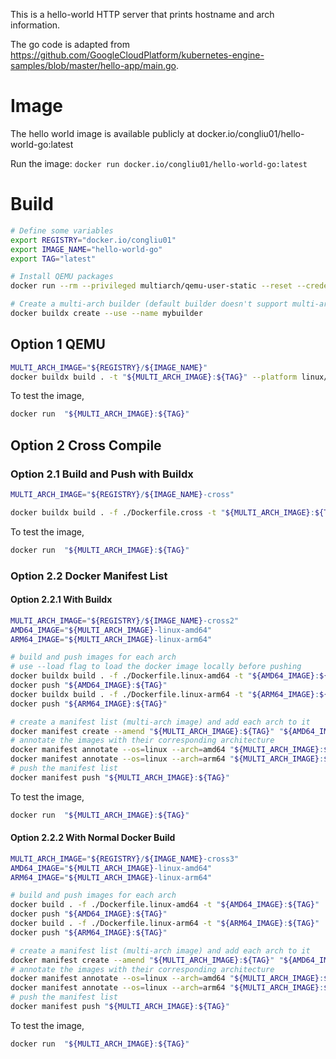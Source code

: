 This is a hello-world HTTP server that prints hostname and arch information. 

The go code is adapted from
https://github.com/GoogleCloudPlatform/kubernetes-engine-samples/blob/master/hello-app/main.go.

# Image

The hello world image is available publicly at docker.io/congliu01/hello-world-go:latest

Run the image: `docker run docker.io/congliu01/hello-world-go:latest`

# Build

```bash
# Define some variables
export REGISTRY="docker.io/congliu01"
export IMAGE_NAME="hello-world-go"
export TAG="latest"

# Install QEMU packages
docker run --rm --privileged multiarch/qemu-user-static --reset --credential yes --persistent yes

# Create a multi-arch builder (default builder doesn't support multi-arch)
docker buildx create --use --name mybuilder
```

## Option 1 QEMU

```bash
MULTI_ARCH_IMAGE="${REGISTRY}/${IMAGE_NAME}"
docker buildx build . -t "${MULTI_ARCH_IMAGE}:${TAG}" --platform linux/amd64,linux/arm64 --push
```

To test the image,

```bash
docker run  "${MULTI_ARCH_IMAGE}:${TAG}"
```

## Option 2 Cross Compile

### Option 2.1 Build and Push with Buildx

```bash
MULTI_ARCH_IMAGE="${REGISTRY}/${IMAGE_NAME}-cross"

docker buildx build . -f ./Dockerfile.cross -t "${MULTI_ARCH_IMAGE}:${TAG}" --platform linux/amd64,linux/arm64 --push
```

To test the image,

```bash
docker run  "${MULTI_ARCH_IMAGE}:${TAG}"
```

### Option 2.2 Docker Manifest List

#### Option 2.2.1 With Buildx

```bash
MULTI_ARCH_IMAGE="${REGISTRY}/${IMAGE_NAME}-cross2"
AMD64_IMAGE="${MULTI_ARCH_IMAGE}-linux-amd64"
ARM64_IMAGE="${MULTI_ARCH_IMAGE}-linux-arm64"

# build and push images for each arch
# use --load flag to load the docker image locally before pushing
docker buildx build . -f ./Dockerfile.linux-amd64 -t "${AMD64_IMAGE}:${TAG}" --load
docker push "${AMD64_IMAGE}:${TAG}" 
docker buildx build . -f ./Dockerfile.linux-arm64 -t "${ARM64_IMAGE}:${TAG}" --load
docker push "${ARM64_IMAGE}:${TAG}" 

# create a manifest list (multi-arch image) and add each arch to it
docker manifest create --amend "${MULTI_ARCH_IMAGE}:${TAG}" "${AMD64_IMAGE}:${TAG}" "${ARM64_IMAGE}:${TAG}"  
# annotate the images with their corresponding architecture
docker manifest annotate --os=linux --arch=amd64 "${MULTI_ARCH_IMAGE}:${TAG}" "${AMD64_IMAGE}:${TAG}"
docker manifest annotate --os=linux --arch=arm64 "${MULTI_ARCH_IMAGE}:${TAG}" "${ARM64_IMAGE}:${TAG}"  
# push the manifest list
docker manifest push "${MULTI_ARCH_IMAGE}:${TAG}"
```

To test the image,

```bash
docker run  "${MULTI_ARCH_IMAGE}:${TAG}"
```

#### Option 2.2.2 With Normal Docker Build

```bash
MULTI_ARCH_IMAGE="${REGISTRY}/${IMAGE_NAME}-cross3"
AMD64_IMAGE="${MULTI_ARCH_IMAGE}-linux-amd64"
ARM64_IMAGE="${MULTI_ARCH_IMAGE}-linux-arm64"

# build and push images for each arch
docker build . -f ./Dockerfile.linux-amd64 -t "${AMD64_IMAGE}:${TAG}"
docker push "${AMD64_IMAGE}:${TAG}" 
docker build . -f ./Dockerfile.linux-arm64 -t "${ARM64_IMAGE}:${TAG}"
docker push "${ARM64_IMAGE}:${TAG}" 

# create a manifest list (multi-arch image) and add each arch to it
docker manifest create --amend "${MULTI_ARCH_IMAGE}:${TAG}" "${AMD64_IMAGE}:${TAG}" "${ARM64_IMAGE}:${TAG}"  
# annotate the images with their corresponding architecture
docker manifest annotate --os=linux --arch=amd64 "${MULTI_ARCH_IMAGE}:${TAG}" "${AMD64_IMAGE}:${TAG}"
docker manifest annotate --os=linux --arch=arm64 "${MULTI_ARCH_IMAGE}:${TAG}" "${ARM64_IMAGE}:${TAG}"  
# push the manifest list
docker manifest push "${MULTI_ARCH_IMAGE}:${TAG}"
```

To test the image,

```bash
docker run  "${MULTI_ARCH_IMAGE}:${TAG}"
```